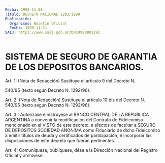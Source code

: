 ```yaml
---
Fecha: 1999-11-08
Título: DECRETO NACIONAL 1292/1999
Publicación:
  Organismo: Boletín Oficial
  Fecha: 1999-11-11
SAIJ: https://www.saij.gob.ar/DN19990001292
---
```

# SISTEMA DE SEGURO DE GARANTIA DE LOS DEPOSITOS BANCARIOS.

<a id="1"></a>
Art. 1:  (Nota de Redacción) Sustituye el artículo 9 del Decreto N.

540/95 (texto según Decreto N. 1292/96).

<a id="2"></a>
Art. 2: (Nota de Redacción) Sustituye el artículo 10 bis del Decreto N. 540/95 (texto según Decreto N. 1292/96).

<a id="3"></a>
Art. 3 : Autorízase  e  instrúyese al BANCO CENTRAL DE LA REPUBLICA ARGENTINA a convenir la modificación  del  Contrato de Fideicomiso mencionado  en el VISTO de este decreto, a efectos  de  facultar  a SEGURO DE DEPOSITOS  SOCIEDAD  ANONIMA  como  Fiduciario  de  dicho Fideicomiso a emitir títulos de deuda y certificados de participación, e incorporar las disposiciones de este decreto  que fueran pertinentes.

<a id="4"></a>
Art. 4: Comuníquese, publíquese, dése a la Dirección  Nacional del Registro Oficial y archívese.